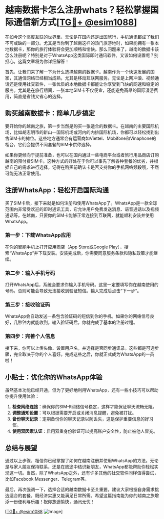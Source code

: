 # 越南数据卡怎么注册whats？轻松掌握国际通信新方式[[TG💪+ @esim1088](https://t.me/s/esim1088)]

在如今这个高度互联的世界里，无论是在国内还是出国旅行，手机通讯都成了我们不可或缺的一部分。尤其是当你到了越南这样的热门旅游地时，如果能拥有一张本地数据卡，那你的旅行体验将会更加顺畅和愉快。那么问题来了，越南的数据卡该怎么注册呢？特别是对于WhatsApp这类国际即时通讯软件，又该如何设置呢？别担心，这篇文章将为你详细解答！

首先，让我们来了解一下为什么选择越南的数据卡。越南作为一个快速发展的国家，其通信网络已经相当成熟，尤其是移动互联网服务。无论是上网冲浪、视频通话还是使用社交软件，一张优质的本地数据卡都能让你享受到飞快的网速和稳定的服务。尤其是在旅行期间，一张本地SIM卡不仅便宜，还能避免高昂的国际漫游费用，简直是省钱又省心的选择。

## 购买越南数据卡：简单几步搞定

要开始你的越南之旅，第一步当然是购买一张适合的数据卡。在越南的主要国际机场，比如胡志明市的新山一国际机场或河内的内排国际机场，你都可以轻松找到出售SIM卡的摊位。这些地方通常会有运营商如Viettel、Mobifone和Vinaphone的柜台，它们会提供不同套餐的SIM卡供你选择。

如果你更倾向于提前准备，也可以在国内通过一些电商平台或者旅行用品商店订购越南的预付费SIM卡。这种方式的好处在于你可以事先了解各种套餐的优劣，并根据自己的需求进行选择。记得在购买前确认卡是否支持你的手机网络频段哦，不然可能无法正常使用。

## 注册WhatsApp：轻松开启国际沟通

买了SIM卡后，接下来就是如何注册和使用WhatsApp了。WhatsApp是一款全球范围内非常受欢迎的即时通讯工具，它允许用户免费发送消息、语音通话以及视频通话等。在越南，只要你的SIM卡能够正常连接到互联网，就能顺利安装并使用WhatsApp。

### 第一步：下载WhatsApp应用

在你的智能手机上打开应用商店（App Store或Google Play），搜索“WhatsApp”并下载安装。安装完成后，你需要同意服务条款和隐私政策才能继续。

### 第二步：输入手机号码

打开WhatsApp后，系统会要求你输入手机号码。这里一定要填写你在越南使用的号码，否则可能会导致无法接收到验证短信。输入完成后点击“下一步”。

### 第三步：接收验证码

WhatsApp会自动发送一条包含验证码的短信到你的手机。如果你的网络信号良好，几秒钟内就能收到。输入验证码后，你就完成了基本的注册过程。

### 第四步：完善个人信息

接下来，你可以上传头像、设置用户名，并选择是否同步通讯录。这些都是可选步骤，完全取决于你的个人喜好。完成这些之后，你就正式成为WhatsApp的一员啦！

## 小贴士：优化你的WhatsApp体验

虽然基本功能已经开通，但为了更好地利用WhatsApp，还有一些小技巧可以帮助你提升使用体验：

1. **检查网络连接**：确保你的SIM卡网络信号稳定，这样才能保证聊天流畅无阻。
2. **调整通知设置**：可以根据需要开启或关闭消息提醒，避免被打扰。
3. **备份聊天记录**：定期备份你的聊天记录以防丢失，这是保护重要信息的好习惯。
4. **使用双因素认证**：启用双重身份验证可以提高账户安全性，防止被他人冒充。

## 总结与展望

通过以上步骤，相信你已经掌握了如何在越南注册并使用WhatsApp的方法。无论是与家人朋友保持联系，还是在旅途中结识新朋友，WhatsApp都能帮助你轻松实现这一切。当然，除了WhatsApp之外，还有许多其他的社交软件同样值得尝试，比如Facebook Messenger、Telegram等。

最后，再次强调一下，选择合适的越南数据卡至关重要。建议大家根据自身需求挑选适合的套餐，既经济实惠又能满足日常所需。希望这篇指南能为你的越南之旅增添一份便利与乐趣！祝你旅途愉快，通讯无忧！

[[TG💪+ @esim1088](https://t.me/s/esim1088) ![Image](https://i.postimg.cc/4NQfJmqS/Snipaste-2025-05-13-00-14-12.png)]
